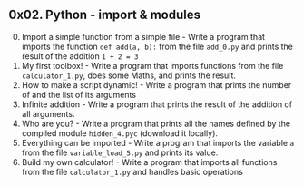 ## 0x02. Python - import & modules ##
0. Import a simple function from a simple file - Write a program that imports the function `def add(a, b):` from the file `add_0.py` and prints the result of the addition `1 + 2 = 3`
1. My first toolbox! - Write a program that imports functions from the file `calculator_1.py`, does some Maths, and prints the result.
2. How to make a script dynamic! - Write a program that prints the number of and the list of its arguments
3. Infinite addition - Write a program that prints the result of the addition of all arguments.
4. Who are you? - Write a program that prints all the names defined by the compiled module `hidden_4.pyc` (download it locally).
5. Everything can be imported - Write a program that imports the variable `a` from the file `variable_load_5.py` and prints its value.
6. Build my own calculator! - Write a program that imports all functions from the file `calculator_1.py` and handles basic operations

